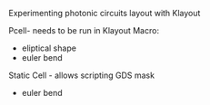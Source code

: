 Experimenting photonic circuits layout with Klayout

Pcell- needs to be run in Klayout Macro: 
- eliptical shape
- euler bend

Static Cell - allows scripting GDS mask
- euler bend
